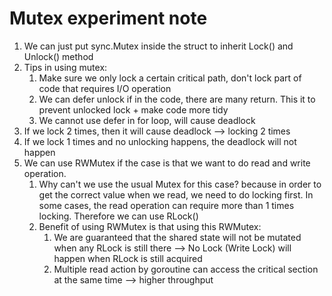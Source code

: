 # Mutex experiment note
1. We can just put sync.Mutex inside the struct to inherit Lock() and Unlock() method
2. Tips in using mutex:
    1. Make sure we only lock a certain critical path, don't lock part of code that requires I/O operation
    2. We can defer unlock if in the code, there are many return. This it to prevent unlocked lock + make code more tidy
    3. We cannot use defer in for loop, will cause deadlock
3. If we lock 2 times, then it will cause deadlock --> locking 2 times
4. If we lock 1 times and no unlocking happens, the deadlock will not happen
5. We can use RWMutex if the case is that we want to do read and write operation.
    1. Why can't we use the usual Mutex for this case? because in order to get the correct value when we read, we need to do locking first. In some cases, the read operation can require more than 1 times locking. Therefore we can use RLock()
    2. Benefit of using RWMutex is that using this RWMutex:
        1. We are guaranteed that the shared state will not be mutated when any RLock is still there --> No Lock (Write Lock) will happen when RLock is still acquired
        2. Multiple read action by goroutine can access the critical section at the same time --> higher throughput
    